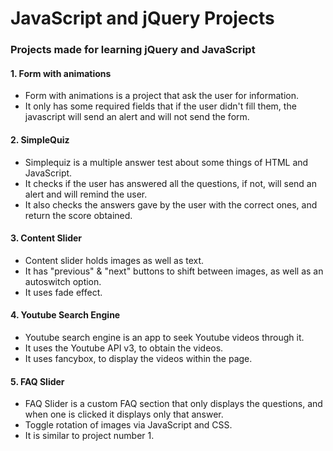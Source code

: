 # JavaScript and jQuery Projects
### Projects made for learning jQuery and JavaScript

#### 1. Form with animations
- Form with animations is a project that ask the user for information.
- It only has some required fields that if the user didn't fill them, the javascript will send an alert and will not send the form.

#### 2. SimpleQuiz
- Simplequiz is a multiple answer test about some things of HTML and JavaScript.
- It checks if the user has answered all the questions, if not, will send an alert and will remind the user.
- It also checks the answers gave by the user with the correct ones, and return the score obtained.

#### 3. Content Slider
- Content slider holds images as well as text.
- It has "previous" & "next" buttons to shift between images, as well as an autoswitch option.
- It uses fade effect.

#### 4. Youtube Search Engine
- Youtube search engine is an app to seek Youtube videos through it.
- It uses the Youtube API v3, to obtain the videos.
- It uses fancybox, to display the videos within the page.

#### 5. FAQ Slider
- FAQ Slider is a custom FAQ section that only displays the questions, and when one is clicked it displays only that answer.
- Toggle rotation of images via JavaScript and CSS.
- It is similar to project number 1.
